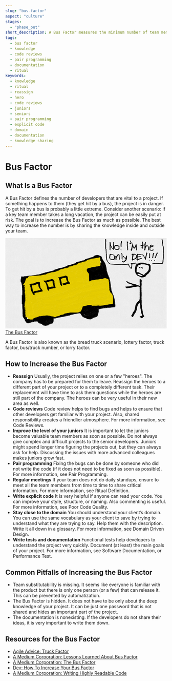 ```yaml
---
slug: "bus-factor"
aspect: "culture"
stages:
  - "phase_out"
short_description: A Bus Factor measures the minimum number of team members who have to be hit by a bus to put the project in jeopardy. The goal is to increase your Bus Factor as much as possible.
tags:
  - bus factor
  - knowledge
  - code reviews
  - pair programming
  - documentation
  - ritual
keywords:
  - knowledge
  - ritual
  - reassign
  - hero
  - code reviews
  - juniors
  - seniors
  - pair programming
  - explicit code
  - domain
  - documentation
  - knowledge sharing
---
```


# Bus Factor

## What Is a Bus Factor
A Bus Factor defines the number of developers that are vital to a project. If something happens to them (they get hit by a bus), the project is in danger. To get hit by a bus is probably a little extreme. Consider another scenario: if a key team member takes a long vacation, the project can be easily put at risk. The goal is to increase the Bus Factor as much as possible. The best way to increase the number is by sharing the knowledge inside and outside your team.

![Bus Factor](/files/bus_factor.png)
[The Bus Factor](https://medium.com/tech-tajawal/the-bus-factor-6ea1a3ede6bd)

A Bus Factor is also known as the bread truck scenario, lottery factor, truck factor, bus/truck number, or lorry factor.

## How to Increase the Bus Factor

- **Reassign**
  Usually, the project relies on one or a few "heroes". The company has to be prepared for them to leave. Reassign the heroes to a different part of your project or to a completely different task. Their replacement will have time to ask them questions while the heroes are still part of the company. The heroes can be very useful in their new area as well.
- **Code reviews**
  Code review helps to find bugs and helps to ensure that other developers get familiar with your project. Also, shared responsibility creates a friendlier atmosphere.
  For more information, see Code Reviews.
- **Improve the level of your juniors**
  It is important to let the juniors become valuable team members as soon as possible. Do not always give complex and difficult projects to the senior developers. Juniors might spend longer time figuring the projects out, but they can always ask for help. Discussing the issues with more advanced colleagues makes juniors grow fast.
- **Pair programming**
  Fixing the bugs can be done by someone who did not write the code (if it does not need to be fixed as soon as possible).
  For more information, see Pair Programming.
- **Regular meetings**
  If your team does not do daily standups, ensure to meet all the team members from time to time to share critical information.
  For more information, see Ritual Definition.
- **Write explicit code**
  It is very helpful if anyone can read your code. You can improve your style, structure, or naming. Also commenting is useful.
  For more information, see Poor Code Quality.
- **Stay close to the domain**
  You should understand your client’s domain. You can use the same vocabulary as your client to save by trying to understand what they are trying to say. Help them with the description. Write it all down in a glossary. 
  For more information, see Domain Driven Design.
- **Write tests and documentation**
  Functional tests help developers to understand the project very quickly. Document (at least) the main goals of your project.
  For more information, see Software Documentation, or Performance Test.

## Common Pitfalls of Increasing the Bus Factor
- Team substitutability is missing. It seems like everyone is familiar with the product but there is only one person (or a few) that can release it. This can be prevented by automatization.
- The Bus Factor is hidden. It does not have to be only about the deep knowledge of your project. It can be just one password that is not shared and hides an important part of the project.
- The documentation is nonexisting. If the developers do not share their ideas, it is very important to write them down. 

## Resources for the Bus Factor
- [Agile Advice: Truck Factor](http://www.agileadvice.com/2005/05/15/agilemanagement/truck-factor/)
- [A Medium Corporation: Lessons Learned About Bus Factor](https://medium.com/@einenlum/lessons-learned-about-bus-factor-1-5-introduction-994b3b0332d3)
- [A Medium Corporation: The Bus Factor](https://medium.com/tech-tajawal/the-bus-factor-6ea1a3ede6bd)
- [Dev: How To Increase Your Bus Factor](https://dev.to/scottharrisondev/how-to-increase-your-bus-factor-3dpg)
- [A Medium Corporation: Writing Highly Readable Code](https://medium.com/swlh/writing-highly-readable-code-94da94d5d636)
